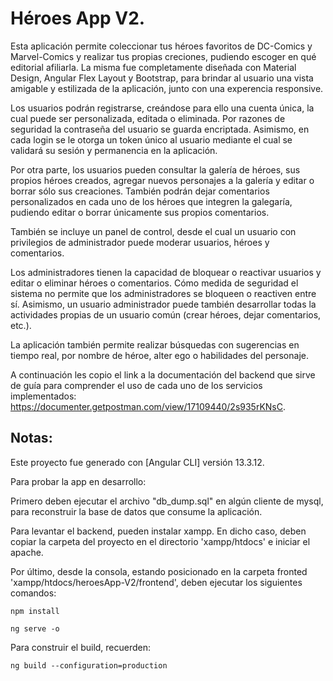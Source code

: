 # Héroes App V2.

Esta aplicación permite coleccionar tus héroes favoritos de DC-Comics y Marvel-Comics y realizar tus propias creciones, pudiendo escoger en qué editorial afiliarla. La misma fue completamente diseñada con Material Design, Angular Flex Layout y Bootstrap, para brindar al usuario una vista amigable y estilizada de la aplicación, junto con una experencia responsive.

Los usuarios podrán registrarse, creándose para ello una cuenta única, la cual puede ser personalizada, editada o eliminada. Por razones de seguridad la contraseña del usuario se guarda encriptada. Asimismo, en cada login se le otorga un token único al usuario mediante el cual se validará su sesión y permanencia en la aplicación.

Por otra parte, los usuarios pueden consultar la galería de héroes, sus propios héroes creados, agregar nuevos personajes a la galería y editar o borrar sólo sus creaciones. También podrán dejar comentarios personalizados en cada uno de los héroes que integren la galegaría, pudiendo editar o borrar únicamente sus propios comentarios.

También se incluye un panel de control, desde el cual un usuario con privilegios de administrador puede moderar usuarios, héroes y comentarios. 

Los administradores tienen la capacidad de bloquear o reactivar usuarios y editar o eliminar héroes o comentarios. Cómo medida de seguridad el sistema no permite que los administradores se bloqueen o reactiven entre sí. Asimismo, un usuario administrador puede también desarrollar todas la actividades propias de un usuario común (crear héroes, dejar comentarios, etc.). 

La aplicación también permite realizar búsquedas con sugerencias en tiempo real, por nombre de héroe, alter ego o habilidades del personaje.

A continuación les copio el link a la documentación del backend que sirve de guía para comprender el uso de cada uno de los servicios implementados: https://documenter.getpostman.com/view/17109440/2s935rKNsC.

## Notas:

Este proyecto fue generado con [Angular CLI] versión 13.3.12.

Para probar la app en desarrollo:

Primero deben ejecutar el archivo "db_dump.sql" en algún cliente de mysql, para reconstruir la base de datos que consume la aplicación.

Para levantar el backend, pueden instalar xampp. En dicho caso, deben copiar la carpeta del proyecto en el directorio 'xampp/htdocs' e iniciar el apache.

Por último, desde la consola, estando posicionado en la carpeta fronted 'xampp/htdocs/heroesApp-V2/frontend', deben ejecutar los siguientes comandos:


```
npm install
```

```
ng serve -o
```

Para construir el build, recuerden:

```
ng build --configuration=production
```